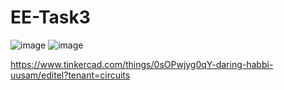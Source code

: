 # EE-Task3

![image](https://github.com/malhashim-hub/EE-Task3/assets/119134365/7671c14c-e562-4a30-b846-7fe469f2f926)
![image](https://github.com/malhashim-hub/EE-Task3/assets/119134365/9cd0f8aa-ca7a-494b-a69e-4bce53fffc62)

https://www.tinkercad.com/things/0sOPwjyg0qY-daring-habbi-uusam/editel?tenant=circuits
